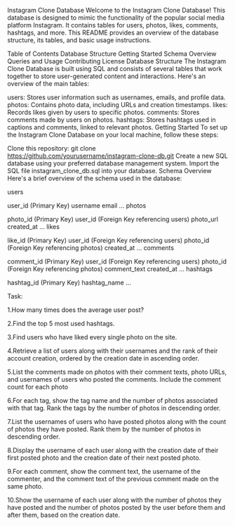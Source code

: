 Instagram Clone Database
Welcome to the Instagram Clone Database! This database is designed to mimic the functionality of the popular social media platform Instagram. It contains tables for users, photos, likes, comments, hashtags, and more. This README provides an overview of the database structure, its tables, and basic usage instructions.

Table of Contents
Database Structure
Getting Started
Schema Overview
Queries and Usage
Contributing
License
Database Structure
The Instagram Clone Database is built using SQL and consists of several tables that work together to store user-generated content and interactions. Here's an overview of the main tables:

users: Stores user information such as usernames, emails, and profile data.
photos: Contains photo data, including URLs and creation timestamps.
likes: Records likes given by users to specific photos.
comments: Stores comments made by users on photos.
hashtags: Stores hashtags used in captions and comments, linked to relevant photos.
Getting Started
To set up the Instagram Clone Database on your local machine, follow these steps:

Clone this repository: git clone https://github.com/yourusername/instagram-clone-db.git
Create a new SQL database using your preferred database management system.
Import the SQL file instagram_clone_db.sql into your database.
Schema Overview
Here's a brief overview of the schema used in the database:

users

user_id (Primary Key)
username
email
...
photos

photo_id (Primary Key)
user_id (Foreign Key referencing users)
photo_url
created_at
...
likes

like_id (Primary Key)
user_id (Foreign Key referencing users)
photo_id (Foreign Key referencing photos)
created_at
...
comments

comment_id (Primary Key)
user_id (Foreign Key referencing users)
photo_id (Foreign Key referencing photos)
comment_text
created_at
...
hashtags

hashtag_id (Primary Key)
hashtag_name
...



Task:

1.How many times does the average user post?

2.Find the top 5 most used hashtags.

3.Find users who have liked every single photo on the site.

4.Retrieve a list of users along with their usernames and the rank of their account creation, ordered by the creation date in ascending order.

5.List the comments made on photos with their comment texts, photo URLs, and usernames of users who posted the comments. Include the comment count for each photo

6.For each tag, show the tag name and the number of photos associated with that tag. Rank the tags by the number of photos in descending order.

7.List the usernames of users who have posted photos along with the count of photos they have posted. Rank them by the number of photos in descending order.

8.Display the username of each user along with the creation date of their first posted photo and the creation date of their next posted photo.

9.For each comment, show the comment text, the username of the commenter, and the comment text of the previous comment made on the same photo.

10.Show the username of each user along with the number of photos they have posted and the number of photos posted by the user before them and after them, based on the creation date.
